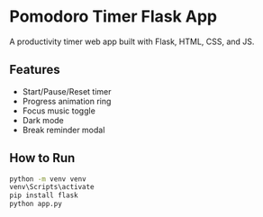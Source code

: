 # Pomodoro Timer Flask App

A productivity timer web app built with Flask, HTML, CSS, and JS.

## Features

- Start/Pause/Reset timer
- Progress animation ring
- Focus music toggle
- Dark mode
- Break reminder modal

## How to Run

```bash
python -m venv venv
venv\Scripts\activate
pip install flask
python app.py
